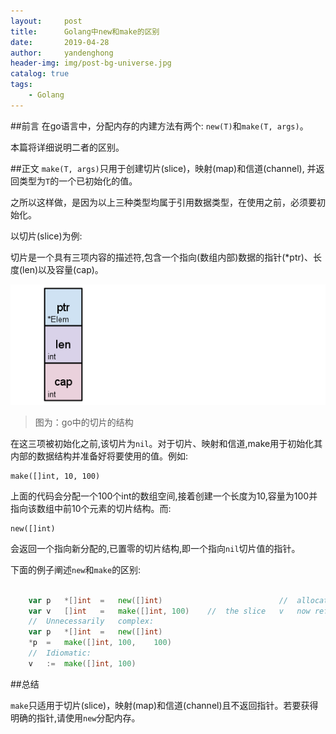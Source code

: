 ```yaml
---
layout:     post
title:      Golang中new和make的区别
date:       2019-04-28
author:     yandenghong
header-img: img/post-bg-universe.jpg
catalog: true
tags:
    - Golang
---
```


##前言
在go语言中，分配内存的内建方法有两个: `new(T)`和`make(T, args)`。

本篇将详细说明二者的区别。

##正文
`make(T, args)`只用于创建切片(slice)，映射(map)和信道(channel), 并返回类型为`T`的一个已初始化的值。

之所以这样做，是因为以上三种类型均属于引用数据类型，在使用之前，必须要初始化。

以切片(slice)为例:

切片是一个具有三项内容的描述符,包含一个指向(数组内部)数据的指针(*ptr)、长度(len)以及容量(cap)。

![](/img/go_slice01.png)

> 图为：go中的切片的结构

在这三项被初始化之前,该切片为`nil`。对于切片、映射和信道,make用于初始化其内部的数据结构并准备好将要使用的值。例如:

    make([]int, 10, 100)

上面的代码会分配一个100个int的数组空间,接着创建一个长度为10,容量为100并指向该数组中前10个元素的切片结构。而:
    
    new([]int)
会返回一个指向新分配的,已置零的切片结构,即一个指向`nil`切片值的指针。


下面的例子阐述`new`和`make`的区别:

```go

    var	p	*[]int	=	new([]int)							//	allocates	slice	structure;	*p	==	nil;	rarely	useful
    var	v	[]int	=	make([]int,	100)	//	the	slice	v	now	refers	to	a	new	array	of	100	ints
    //	Unnecessarily	complex:
    var	p	*[]int	=	new([]int)
    *p	=	make([]int,	100,	100)
    //	Idiomatic:
    v	:=	make([]int,	100)

```

##总结

`make`只适用于切片(slice)，映射(map)和信道(channel)且不返回指针。若要获得明确的指针,请使用`new`分配内存。

